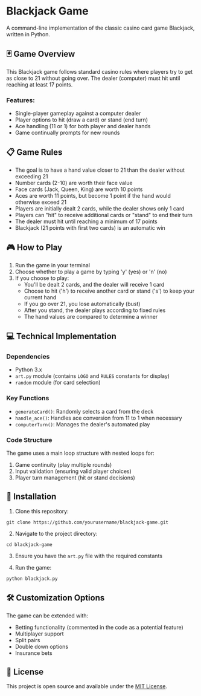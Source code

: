 # Blackjack Game

A command-line implementation of the classic casino card game Blackjack, written in Python.

## 🃏 Game Overview

This Blackjack game follows standard casino rules where players try to get as close to 21 without going over. The dealer (computer) must hit until reaching at least 17 points.

### Features:
- Single-player gameplay against a computer dealer
- Player options to hit (draw a card) or stand (end turn)
- Ace handling (11 or 1) for both player and dealer hands
- Game continually prompts for new rounds

## 📋 Game Rules

- The goal is to have a hand value closer to 21 than the dealer without exceeding 21
- Number cards (2-10) are worth their face value
- Face cards (Jack, Queen, King) are worth 10 points
- Aces are worth 11 points, but become 1 point if the hand would otherwise exceed 21
- Players are initially dealt 2 cards, while the dealer shows only 1 card
- Players can "hit" to receive additional cards or "stand" to end their turn
- The dealer must hit until reaching a minimum of 17 points
- Blackjack (21 points with first two cards) is an automatic win

## 🎮 How to Play

1. Run the game in your terminal
2. Choose whether to play a game by typing 'y' (yes) or 'n' (no)
3. If you choose to play:
   - You'll be dealt 2 cards, and the dealer will receive 1 card
   - Choose to hit ('h') to receive another card or stand ('s') to keep your current hand
   - If you go over 21, you lose automatically (bust)
   - After you stand, the dealer plays according to fixed rules
   - The hand values are compared to determine a winner

## 💻 Technical Implementation

### Dependencies
- Python 3.x
- `art.py` module (contains `LOGO` and `RULES` constants for display)
- `random` module (for card selection)

### Key Functions
- `generateCard()`: Randomly selects a card from the deck
- `handle_ace()`: Handles ace conversion from 11 to 1 when necessary
- `computerTurn()`: Manages the dealer's automated play

### Code Structure
The game uses a main loop structure with nested loops for:
1. Game continuity (play multiple rounds)
2. Input validation (ensuring valid player choices)
3. Player turn management (hit or stand decisions)

## 🚀 Installation

1. Clone this repository:
```
git clone https://github.com/yourusername/blackjack-game.git
```

2. Navigate to the project directory:
```
cd blackjack-game
```

3. Ensure you have the `art.py` file with the required constants

4. Run the game:
```
python blackjack.py
```

## 🛠️ Customization Options

The game can be extended with:
- Betting functionality (commented in the code as a potential feature)
- Multiplayer support
- Split pairs
- Double down options
- Insurance bets

## 📝 License

This project is open source and available under the [MIT License](LICENSE).
